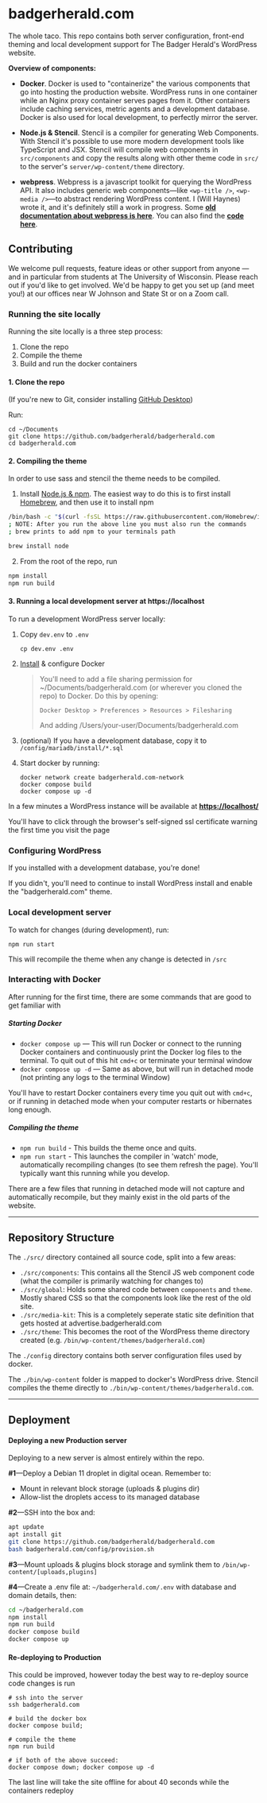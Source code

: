 # badgerherald.com

The whole taco. This repo contains both server configuration, front-end theming and local development support for The Badger Herald's WordPress website.

**Overview of components:**

- **Docker**. Docker is used to "containerize" the various components that go into hosting the production website. WordPress runs in one container while an Nginx proxy container serves pages from it. Other containers include caching services, metric agents and a development database. Docker is also used for local development, to perfectly mirror the server.

- **Node.js & Stencil**. Stencil is a compiler for generating Web Components. With Stencil it's possible to use more modern development tools like TypeScript and JSX. Stencil will compile web components in `src/components` and copy the results along with other theme code in `src/` to the server's `server/wp-content/theme` directory.

- **webpress**. Webpress is a javascript toolkit for querying the WordPress API. It also includes generic web components—like `<wp-title />`, `<wp-media />`—to abstract rendering WordPress content. I (Will Haynes) wrote it, and it's definitely still a work in progress. Some [**old documentation about webpress is here**](https://wjh.dev/webpress/). You can also find the [**code here**](https://github.com/broadsheet-technology/webpress).

## Contributing

We welcome pull requests, feature ideas or other support from anyone — and in particular from students at The University of Wisconsin. Please reach out if you'd like to get involved. We'd be happy to get you set up (and meet you!) at our offices near W Johnson and State St or on a Zoom call.

### Running the site locally

Running the site locally is a three step process:

1. Clone the repo
2. Compile the theme
3. Build and run the docker containers

#### 1. Clone the repo

(If you're new to Git, consider installing [GitHub Desktop](https://desktop.github.com/))

Run:

```
cd ~/Documents
git clone https://github.com/badgerherald/badgerherald.com
cd badgerherald.com
```

#### 2. Compiling the theme

In order to use sass and stencil the theme needs to be compiled.

1. Install [Node.js & npm](https://docs.npmjs.com/downloading-and-installing-node-js-and-npm). The easiest way to do this is to first install [Homebrew](https://brew.sh/), and then use it to install npm

```bash
/bin/bash -c "$(curl -fsSL https://raw.githubusercontent.com/Homebrew/install/HEAD/install.sh)"
; NOTE: After you run the above line you must also run the commands
; brew prints to add npm to your terminals path

brew install node
```

2. From the root of the repo, run

```bash
npm install
npm run build
```

#### 3. Running a local development server at https://localhost

To run a development WordPress server locally:

1. Copy `dev.env` to `.env`

   ```
   cp dev.env .env
   ```

2. [Install](https://www.docker.com/) & configure Docker

   > You'll need to add a file sharing permission for ~/Documents/badgerherald.com (or wherever you cloned the repo) to Docker. Do this by opening:
   >
   > `Docker Desktop > Preferences > Resources > Filesharing`
   >
   > And adding /Users/your-user/Documents/badgerherald.com

3. (optional) If you have a development database, copy it to `/config/mariadb/install/*.sql`
4. Start docker by running:

   ```
   docker network create badgerherald.com-network
   docker compose build
   docker compose up -d
   ```

In a few minutes a WordPress instance will be available at **[https://localhost/](https://localhost/)**

You'll have to click through the browser's self-signed ssl certificate warning the first time you visit the page

### Configuring WordPress

If you installed with a development database, you're done!

If you didn't, you'll need to continue to install WordPress install and enable the "badgerherald.com" theme.

### Local development server

To watch for changes (during development), run:

```
npm run start
```

This will recompile the theme when any change is detected in `/src`

### Interacting with Docker

After running for the first time, there are some commands that are good to get familiar with

##### Starting Docker

- `docker compose up` — This will run Docker or connect to the running Docker containers and continuously print the Docker log files to the terminal. To quit out of this hit `cmd+c` or terminate your terminal window
- `docker compose up -d` — Same as above, but will run in detached mode (not printing any logs to the terminal Window)

You'll have to restart Docker containers every time you quit out with `cmd+c`, or if running in detached mode when your computer restarts or hibernates long enough.

##### Compiling the theme

- `npm run build` - This builds the theme once and quits.
- `npm run start` - This launches the compiler in 'watch' mode, automatically recompiling changes (to see them refresh the page). You'll typically want this running while you develop.

There are a few files that running in detached mode will not capture and automatically recompile, but they mainly exist in the old parts of the website.

---

## Repository Structure

The `./src/` directory contained all source code, split into a few areas:

- `./src/components`: This contains all the Stencil JS web component code (what the compiler is primarily watching for changes to)
- `./src/global`: Holds some shared code between `components` and `theme`. Mostly shared CSS so that the components look like the rest of the old site.
- `./src/media-kit`: This is a completely seperate static site definition that gets hosted at advertise.badgerherald.com
- `./src/theme`: This becomes the root of the WordPress theme directory created (e.g. `/bin/wp-content/themes/badgerherald.com`)

The `./config` directory contains both server configuration files used by docker.

The `./bin/wp-content` folder is mapped to docker's WordPress drive. Stencil compiles the theme directly to `./bin/wp-content/themes/badgerherald.com`.

---

## Deployment

#### Deploying a new Production server

Deploying to a new server is almost entirely within the repo.

**#1**—Deploy a Debian 11 droplet in digital ocean. Remember to:

- Mount in relevant block storage (uploads & plugins dir)
- Allow-list the droplets access to its managed database

**#2**—SSH into the box and:

```bash
apt update
apt install git
git clone https://github.com/badgerherald/badgerherald.com
bash badgerherald.com/config/provision.sh
```

**#3**—Mount uploads & plugins block storage and symlink them to `/bin/wp-content/[uploads,plugins]`

**#4**—Create a .env file at: `~/badgerherald.com/.env` with database and domain details, then:

```bash
cd ~/badgerherald.com
npm install
npm run build
docker compose build
docker compose up
```

#### Re-deploying to Production

This could be improved, however today the best way to re-deploy source code changes is run

```
# ssh into the server
ssh badgerherald.com

# build the docker box
docker compose build;

# compile the theme
npm run build

# if both of the above succeed:
docker compose down; docker compose up -d
```

The last line will take the site offline for about 40 seconds while the containers redeploy
